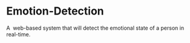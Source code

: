 # Emotion-Detection
A ​ web-based system that will detect the emotional state of a person in real-time​.
